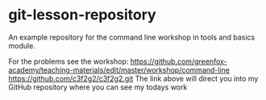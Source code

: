 # git-lesson-repository
An example repository for the command line workshop in tools and basics module.

For the problems see the workshop: https://github.com/greenfox-academy/teaching-materials/edit/master/workshop/command-line
https://github.com/c3f2g2/c3f2g2.git
The link above will direct you into my GitHub repository where you can see my todays work
